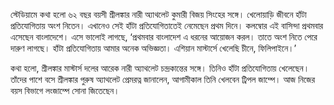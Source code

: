 স্টেডিয়ামে কথা হলো ৬২ বছর বয়সী শ্রীলঙ্কার নারী অ্যাথলেট কুমারী বিজয় সিংহের সঙ্গে। খেলোয়াড়ি জীবনে হাঁটা প্রতিযোগিতায় অংশ নিতেন। এখানেও সেই হাঁটা প্রতিযোগিতাতেই নেমেছেন প্রথম দিনে। কলম্বোর এই বাসিন্দা প্রথমবার এসেছেন বাংলাদেশে। এসে ভালোই লাগছে, ‘প্রথমবার বাংলাদেশ এ ধরনের আয়োজন করল। তাতে অংশ নিতে পেরে দারুণ লাগছে। হাঁটা প্রতিযোগিতায় আমার অনেক অভিজ্ঞতা। এশিয়ান মাস্টার্সে খেলেছি চীনে, ফিলিপাইনে।’

কথা হলো, শ্রীলঙ্কার মাস্টার্স দলের আরেক নারী অ্যাথলেট চন্দ্রকান্তের সঙ্গে। তিনিও হাঁটা প্রতিযোগিতায় খেলেছেন। তাঁদের পাশে বসে শ্রীলঙ্কার পুরুষ অ্যাথলেট প্রেমরত্ন জানালেন, আগামীকাল তিনি খেলবেন ট্রিপল জাম্পে। আজ নিজের বয়স বিভাগে লংজাম্পে সোনা জিতেছেন।
